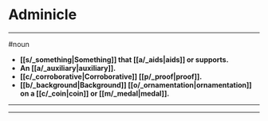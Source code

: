 # Adminicle
---
#noun
- **[[s/_something|Something]] that [[a/_aids|aids]] or supports.**
- **An [[a/_auxiliary|auxiliary]].**
- **[[c/_corroborative|Corroborative]] [[p/_proof|proof]].**
- **[[b/_background|Background]] [[o/_ornamentation|ornamentation]] on a [[c/_coin|coin]] or [[m/_medal|medal]].**
---
---
